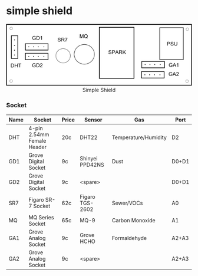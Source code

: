 # simple shield

<p align="center">
  <img src="simple-shield.png"/>
  <br/>
  Simple Shield
</p>

### Socket
|Name |Socket                     |Price    |Sensor          |Gas                   |Port
|-----|---------------------------|---------|----------------|----------------------|------
|DHT  |4-pin 2.54mm Female Header |20c      |DHT22           |Temperature/Humidity  |D2
|GD1  |Grove Digital Socket       |9c       |Shinyei PPD42NS |Dust                  |D0+D1
|GD2  |Grove Digital Socket       |9c       |&lt;spare&gt;   |                      |D0+D1
|SR7  |Figaro SR-7 Socket         |62c      |Figaro TGS-2602 |Sewer/VOCs            |A0
|MQ   |MQ Series Socket           |65c      |MQ-9            |Carbon Monoxide       |A1
|GA1  |Grove Analog Socket        |9c       |Grove HCHO      |Formaldehyde          |A2+A3
|GA2  |Grove Analog Socket        |9c       |&lt;spare&gt;   |                      |A2+A3

